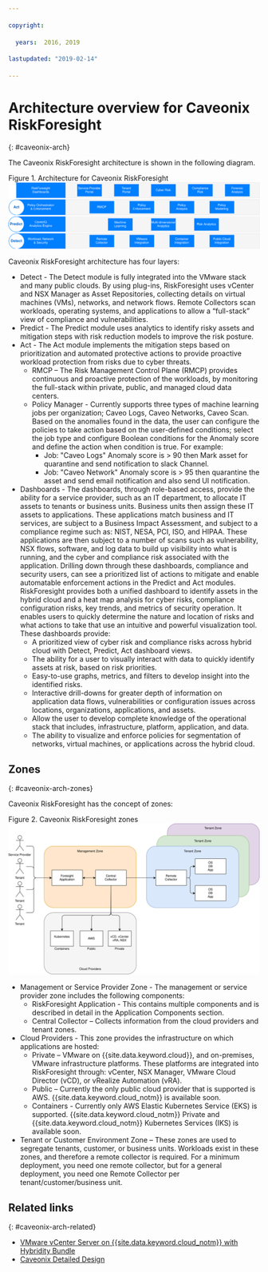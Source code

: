 ```yaml
---

copyright:

  years:  2016, 2019

lastupdated: "2019-02-14"

---
```


# Architecture overview for Caveonix RiskForesight
{: #caveonix-arch}

The Caveonix RiskForesight architecture is shown in the following diagram.

Figure 1. Architecture for Caveonix RiskForesight
![Architecture diagram](caveonix-architecture.svg)

Caveonix RiskForesight architecture has four layers:
-	Detect - The Detect module is fully integrated into the VMware stack and many public clouds. By using plug-ins, RiskForesight uses vCenter and NSX Manager as Asset Repositories, collecting details on virtual machines (VMs), networks, and network flows. Remote Collectors scan workloads, operating systems, and applications to allow a “full-stack” view of compliance and vulnerabilities.
-	Predict - The Predict module uses analytics to identify risky assets and mitigation steps with risk reduction models to improve the risk posture.
-	Act - The Act module implements the mitigation steps based on prioritization and automated protective actions to provide proactive workload protection from risks due to cyber threats.
    - RMCP – The Risk Management Control Plane (RMCP) provides continuous and proactive protection of the workloads, by monitoring the full-stack within private, public, and managed cloud data centers.
    - Policy Manager - Currently supports three types of machine learning jobs per organization; Caveo Logs, Caveo Networks, Caveo Scan. Based on the anomalies found in the data, the user can configure the policies to take action based on the user-defined conditions; select the job type and configure Boolean conditions for the Anomaly score and define the action when condition is true. For example:
        - Job: "Caveo Logs" Anomaly score is > 90 then Mark asset for quarantine and send notification to slack Channel.
        - Job: "Caveo Network" Anomaly score is > 95 then quarantine the asset and send email notification and also send UI notification.
- Dashboards - The dashboards, through role-based access, provide the ability for a service provider, such as an IT department, to allocate IT assets to tenants or business units. Business units then assign these IT assets to applications. These applications match business and IT services, are subject to a Business Impact Assessment, and subject to a compliance regime such as: NIST, NESA, PCI, ISO, and HIPAA. These applications are then subject to a number of scans such as vulnerability, NSX flows, software, and log data to build up visibility into what is running, and the cyber and compliance risk associated with the application. Drilling down through these dashboards, compliance and security users, can see a prioritized list of actions to mitigate and enable automatable enforcement actions in the Predict and Act modules. RiskForesight provides both a unified dashboard to identify assets in the hybrid cloud and a heat map analysis for cyber risks, compliance configuration risks, key trends, and metrics of security operation. It enables users to quickly determine the nature and location of risks and what actions to take that use an intuitive and powerful visualization tool. These dashboards provide:
  - A prioritized view of cyber risk and compliance risks across hybrid cloud with Detect, Predict, Act dashboard views.
  - The ability for a user to visually interact with data to quickly identify assets at risk, based on risk priorities.
  - Easy-to-use graphs, metrics, and filters to develop insight into the identified risks.
  - Interactive drill-downs for greater depth of information on application data flows, vulnerabilities or configuration issues across locations, organizations, applications, and assets.
  - Allow the user to develop complete knowledge of the operational stack that includes, infrastructure, platform, application, and data.
  - The ability to visualize and enforce policies for segmentation of networks, virtual machines, or applications across the hybrid cloud.

## Zones
{: #caveonix-arch-zones}

Caveonix RiskForesight has the concept of zones:

Figure 2. Caveonix RiskForesight zones
![Zones diagram](caveonix-zones.svg)

-	Management or Service Provider Zone - The management or service provider zone includes the following components:
    - RiskForesight Application - This contains multiple components and is described in detail in the Application Components section.
    - Central Collector – Collects information from the cloud providers and tenant zones.
- Cloud Providers - This zone provides the infrastructure on which applications are hosted:
    - Private – VMware on {{site.data.keyword.cloud}}, and on-premises, VMware infrastructure platforms. These platforms are integrated into RiskForesight through: vCenter, NSX Manager, VMware Cloud Director (vCD), or vRealize Automation (vRA).
    - Public – Currently the only public cloud provider that is supported is AWS. {{site.data.keyword.cloud_notm}} is available soon.
    - Containers - Currently only AWS Elastic Kubernetes Service (EKS) is supported. {{site.data.keyword.cloud_notm}} Private and {{site.data.keyword.cloud_notm}} Kubernetes Services (IKS) is available soon.
-	Tenant or Customer Environment Zone – These zones are used to segregate tenants, customer, or business units. Workloads exist in these zones, and therefore a remote collector is required. For a minimum deployment, you need one remote collector, but for a general deployment, you need one Remote Collector per tenant/customer/business unit.


## Related links
{: #caveonix-arch-related}


*   [VMware vCenter Server on {{site.data.keyword.cloud_notm}} with Hybridity Bundle](/docs/services/vmwaresolutions/archiref/vcs/vcs-hybridity-intro.html)
*   [Caveonix Detailed Design](/docs/services/vmwaresolutions/archiref/caveonix/caveonix-detailed.html)
